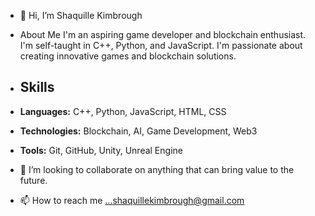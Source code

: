 - 👋 Hi, I’m Shaquille Kimbrough
- About Me
I'm an aspiring game developer and blockchain enthusiast. I'm self-taught in C++, Python, and JavaScript. I'm passionate about creating innovative games and blockchain solutions.
- ## Skills
- **Languages:** C++, Python, JavaScript, HTML, CSS
- **Technologies:** Blockchain, AI, Game Development, Web3
- **Tools:** Git, GitHub, Unity, Unreal Engine

- 💞️ I’m looking to collaborate on anything that can bring value to the future.
- 📫 How to reach me ...shaquillekimbrough@gmail.com

<!---
smhShaq/smhShaq is a ✨ special ✨ repository because its `README.md` (this file) appears on your GitHub profile.
You can click the Preview link to take a look at your changes.
--->

